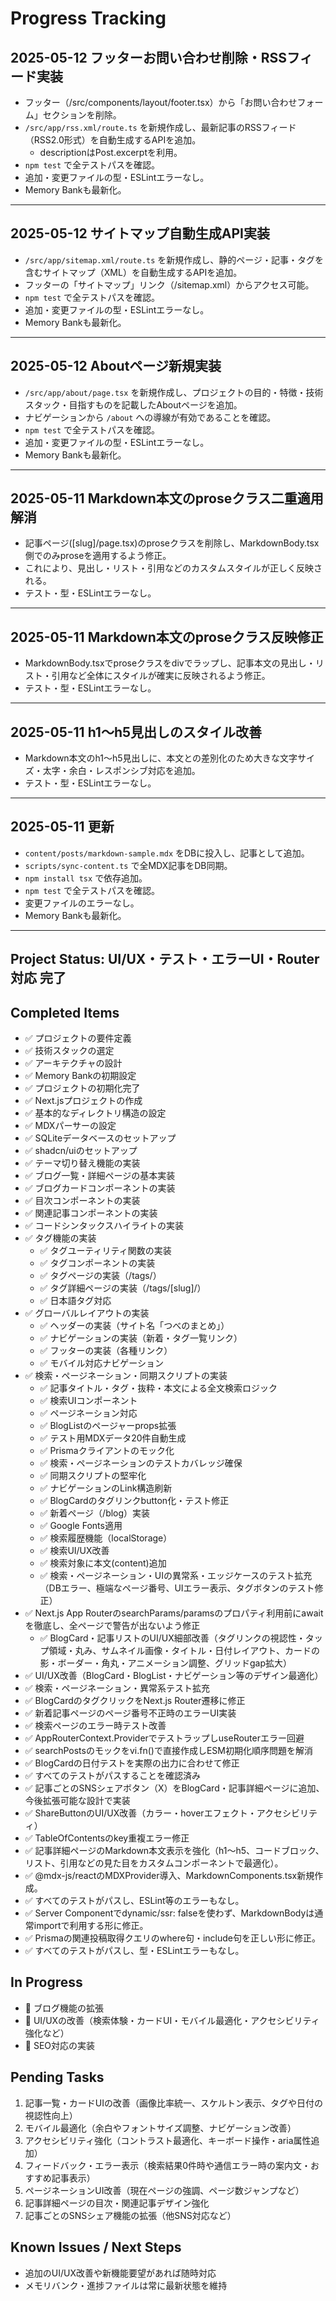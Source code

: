 # Progress Tracking

## 2025-05-12 フッターお問い合わせ削除・RSSフィード実装

- フッター（/src/components/layout/footer.tsx）から「お問い合わせフォーム」セクションを削除。
- `/src/app/rss.xml/route.ts` を新規作成し、最新記事のRSSフィード（RSS2.0形式）を自動生成するAPIを追加。
  - descriptionはPost.excerptを利用。
- `npm test` で全テストパスを確認。
- 追加・変更ファイルの型・ESLintエラーなし。
- Memory Bankも最新化。

---

## 2025-05-12 サイトマップ自動生成API実装

- `/src/app/sitemap.xml/route.ts` を新規作成し、静的ページ・記事・タグを含むサイトマップ（XML）を自動生成するAPIを追加。
- フッターの「サイトマップ」リンク（/sitemap.xml）からアクセス可能。
- `npm test` で全テストパスを確認。
- 追加・変更ファイルの型・ESLintエラーなし。
- Memory Bankも最新化。

---

## 2025-05-12 Aboutページ新規実装

- `/src/app/about/page.tsx` を新規作成し、プロジェクトの目的・特徴・技術スタック・目指すものを記載したAboutページを追加。
- ナビゲーションから `/about` への導線が有効であることを確認。
- `npm test` で全テストパスを確認。
- 追加・変更ファイルの型・ESLintエラーなし。
- Memory Bankも最新化。

---

## 2025-05-11 Markdown本文のproseクラス二重適用解消

- 記事ページ([slug]/page.tsx)のproseクラスを削除し、MarkdownBody.tsx側でのみproseを適用するよう修正。
- これにより、見出し・リスト・引用などのカスタムスタイルが正しく反映される。
- テスト・型・ESLintエラーなし。

---

## 2025-05-11 Markdown本文のproseクラス反映修正

- MarkdownBody.tsxでproseクラスをdivでラップし、記事本文の見出し・リスト・引用など全体にスタイルが確実に反映されるよう修正。
- テスト・型・ESLintエラーなし。

---

## 2025-05-11 h1〜h5見出しのスタイル改善

- Markdown本文のh1〜h5見出しに、本文との差別化のため大きな文字サイズ・太字・余白・レスポンシブ対応を追加。
- テスト・型・ESLintエラーなし。

---

## 2025-05-11 更新

- `content/posts/markdown-sample.mdx` をDBに投入し、記事として追加。
- `scripts/sync-content.ts` で全MDX記事をDB同期。
- `npm install tsx` で依存追加。
- `npm test` で全テストパスを確認。
- 変更ファイルのエラーなし。
- Memory Bankも最新化。

---

## Project Status: UI/UX・テスト・エラーUI・Router対応 完了

## Completed Items

- ✅ プロジェクトの要件定義
- ✅ 技術スタックの選定
- ✅ アーキテクチャの設計
- ✅ Memory Bankの初期設定
- ✅ プロジェクトの初期化完了
- ✅ Next.jsプロジェクトの作成
- ✅ 基本的なディレクトリ構造の設定
- ✅ MDXパーサーの設定
- ✅ SQLiteデータベースのセットアップ
- ✅ shadcn/uiのセットアップ
- ✅ テーマ切り替え機能の実装
- ✅ ブログ一覧・詳細ページの基本実装
- ✅ ブログカードコンポーネントの実装
- ✅ 目次コンポーネントの実装
- ✅ 関連記事コンポーネントの実装
- ✅ コードシンタックスハイライトの実装
- ✅ タグ機能の実装
  - ✅ タグユーティリティ関数の実装
  - ✅ タグコンポーネントの実装
  - ✅ タグページの実装（/tags/）
  - ✅ タグ詳細ページの実装（/tags/[slug]/）
  - ✅ 日本語タグ対応
- ✅ グローバルレイアウトの実装
  - ✅ ヘッダーの実装（サイト名「つべのまとめ」）
  - ✅ ナビゲーションの実装（新着・タグ一覧リンク）
  - ✅ フッターの実装（各種リンク）
  - ✅ モバイル対応ナビゲーション
- ✅ 検索・ページネーション・同期スクリプトの実装
  - ✅ 記事タイトル・タグ・抜粋・本文による全文検索ロジック
  - ✅ 検索UIコンポーネント
  - ✅ ページネーション対応
  - ✅ BlogListのページャーprops拡張
  - ✅ テスト用MDXデータ20件自動生成
  - ✅ Prismaクライアントのモック化
  - ✅ 検索・ページネーションのテストカバレッジ確保
  - ✅ 同期スクリプトの堅牢化
  - ✅ ナビゲーションのLink構造刷新
  - ✅ BlogCardのタグリンクbutton化・テスト修正
  - ✅ 新着ページ（/blog）実装
  - ✅ Google Fonts適用
  - ✅ 検索履歴機能（localStorage）
  - ✅ 検索UI/UX改善
  - ✅ 検索対象に本文(content)追加
  - ✅ 検索・ページネーション・UIの異常系・エッジケースのテスト拡充（DBエラー、極端なページ番号、UIエラー表示、タグボタンのテスト修正）
- ✅ Next.js App RouterのsearchParams/paramsのプロパティ利用前にawaitを徹底し、全ページで警告が出ないよう修正
  - ✅ BlogCard・記事リストのUI/UX細部改善（タグリンクの視認性・タップ領域・丸み、サムネイル画像・タイトル・日付レイアウト、カードの影・ボーダー・角丸・アニメーション調整、グリッドgap拡大）
- ✅ UI/UX改善（BlogCard・BlogList・ナビゲーション等のデザイン最適化）
- ✅ 検索・ページネーション・異常系テスト拡充
- ✅ BlogCardのタグクリックをNext.js Router遷移に修正
- ✅ 新着記事ページのページ番号不正時のエラーUI実装
- ✅ 検索ページのエラー時テスト改善
- ✅ AppRouterContext.ProviderでテストラップしuseRouterエラー回避
- ✅ searchPostsのモックをvi.fn()で直接作成しESM初期化順序問題を解消
- ✅ BlogCardの日付テストを実際の出力に合わせて修正
- ✅ すべてのテストがパスすることを確認済み
- ✅ 記事ごとのSNSシェアボタン（X）をBlogCard・記事詳細ページに追加、今後拡張可能な設計で実装
- ✅ ShareButtonのUI/UX改善（カラー・hoverエフェクト・アクセシビリティ）
- ✅ TableOfContentsのkey重複エラー修正
- ✅ 記事詳細ページのMarkdown本文表示を強化（h1〜h5、コードブロック、リスト、引用などの見た目をカスタムコンポーネントで最適化）。
- ✅ @mdx-js/reactのMDXProvider導入、MarkdownComponents.tsx新規作成。
- ✅ すべてのテストがパスし、ESLint等のエラーもなし。
- ✅ Server Componentでdynamic/ssr: falseを使わず、MarkdownBodyは通常importで利用する形に修正。
- ✅ Prismaの関連投稿取得クエリのwhere句・include句を正しい形に修正。
- ✅ すべてのテストがパスし、型・ESLintエラーもなし。

## In Progress

- 🚧 ブログ機能の拡張
- 🚧 UI/UXの改善（検索体験・カードUI・モバイル最適化・アクセシビリティ強化など）
- 🚧 SEO対応の実装

## Pending Tasks

1. 記事一覧・カードUIの改善（画像比率統一、スケルトン表示、タグや日付の視認性向上）
2. モバイル最適化（余白やフォントサイズ調整、ナビゲーション改善）
3. アクセシビリティ強化（コントラスト最適化、キーボード操作・aria属性追加）
4. フィードバック・エラー表示（検索結果0件時や通信エラー時の案内文・おすすめ記事表示）
5. ページネーションUI改善（現在ページの強調、ページ数ジャンプなど）
6. 記事詳細ページの目次・関連記事デザイン強化
7. 記事ごとのSNSシェア機能の拡張（他SNS対応など）

## Known Issues / Next Steps

- 追加のUI/UX改善や新機能要望があれば随時対応
- メモリバンク・進捗ファイルは常に最新状態を維持
